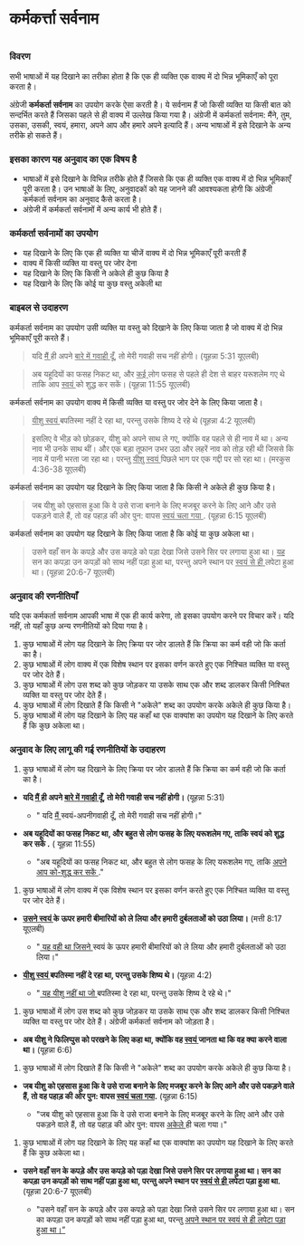 # कर्मकर्त्ता सर्वनाम
 #

### विवरण

सभी भाषाओं में यह दिखाने का तरीका होता है कि एक ही व्यक्ति एक वाक्य में दो भिन्न भूमिकाएँ को पूरा करता है।

अंग्रेजी **कर्मकर्ता सर्वनाम** का उपयोग करके ऐसा करती है। ये सर्वनाम हैं जो किसी व्यक्ति या किसी बात को सन्दर्भित करते हैं जिसका पहले से ही वाक्य में उल्लेख किया गया है। अंग्रेजी में कर्मकर्ता सर्वनाम: मैंने, तुम, उसका, उसकी, स्वयं, हमारा, अपने आप और हमारे अपने इत्यादि हैं। अन्य भाषाओं में इसे दिखाने के अन्य तरीके हो सकते हैं।

### इसका कारण यह अनुवाद का एक विषय है

* भाषाओं में इसे दिखाने के विभिन्न तरीके होते हैं जिससे कि एक ही व्यक्ति एक वाक्य में दो भिन्न भूमिकाएँ पूरी करता है। उन भाषाओं के लिए, अनुवादकों को यह जानने की आवश्यकता होगी कि अंग्रेजी कर्मकर्ता सर्वनाम का अनुवाद कैसे करता है।
* अंग्रेजी में कर्मकर्ता सर्वनामों में अन्य कार्य भी होते हैं।

### कर्मकर्ता सर्वनामों का उपयोग

* यह दिखाने के लिए कि एक ही व्यक्ति या चीजें वाक्य में दो भिन्न भूमिकाएँ पूरी करती हैं
* वाक्य में किसी व्यक्ति या वस्तु पर जोर देना
* यह दिखाने के लिए कि किसी ने अकेले ही कुछ किया है
* यह दिखाने के लिए कि कोई या कुछ वस्तु अकेली था

### बाइबल से उदाहरण

कर्मकर्ता सर्वनाम का उपयोग उसी व्यक्ति या वस्तु को दिखाने के लिए किया जाता है जो वाक्य में दो भिन्न भूमिकाएँ पूरी करते हैं।

<blockquote> यदि <u> मैं </u> ही अपने <u> बारे में गवाही </u> दूँ, तो मेरी गवाही सच नहीं होगी। (यूहन्ना 5:31 यूएलबी) </blockquote>

> अब यहूदियों का फसह निकट था, और <u> कई </u> लोग फसह से पहले ही देश से बाहर यरूशलेम गए थे ताकि आप  <u> स्वयं </u> को शुद्ध कर सकें। (यूहन्ना 11:55 यूएलबी)

कर्मकर्ता सर्वनाम का उपयोग वाक्य में किसी व्यक्ति या वस्तु पर जोर देने के लिए किया जाता है।

<blockquote> <u> यीशु स्वयं </u> बपतिस्मा नहीं दे रहा था, परन्तु उसके शिष्य दे रहे थे (यूहन्ना 4:2 यूएलबी) </blockquote>

> इसलिए वे भीड़ को छोड़कर, यीशु को अपने साथ ले गए, क्योंकि वह पहले से ही नाव में था। अन्य नाव भी उनके साथ थीं। और एक बड़ा तूफान उभर उठा और लहरें नाव को तोड़ रही थी जिससे कि नाव में पानी भरता जा रहा था। परन्तु <u> यीशु स्वयं </u> पिछले भाग पर एक गद्दी पर सो रहा था। (मरकुस 4:36-38 यूएलबी)

कर्मकर्ता सर्वनाम का उपयोग यह दिखाने के लिए किया जाता है कि किसी ने अकेले ही कुछ किया है।

> जब यीशु को एहसास हुआ कि वे उसे राजा बनाने के लिए मजबूर करने के लिए आने और उसे पकड़ने वाले हैं, तो वह पहाड़ की ओर पुन: वापस <u> स्वयं चला गया </u>. (यूहन्ना 6:15 यूएलबी)

कर्मकर्ता सर्वनाम का उपयोग यह दिखाने के लिए किया जाता है कि कोई या कुछ अकेला था।

> उसने वहाँ सन के कपड़े और उस कपड़े को पड़ा देखा जिसे उसने सिर पर लगाया हुआ था। <u> यह </u> सन का कपड़ा उन कपड़ों को साथ नहीं पड़ा हुआ था, परन्तु अपने स्थान पर <u> स्वयं से ही </u> लपेटा हुआ था। (यूहन्ना 20:6-7 यूएलबी)

### अनुवाद की रणनीतियाँ

यदि एक कर्मकर्ता सर्वनाम आपकी भाषा में एक ही कार्य करेगा, तो इसका उपयोग करने पर विचार करें। यदि नहीं, तो यहाँ कुछ अन्य रणनीतियों को दिया गया है।

1. कुछ भाषाओं में लोग यह दिखाने के लिए क्रिया पर जोर डालते हैं कि क्रिया का कर्म वही जो कि कर्ता का है। 
1. कुछ भाषाओं में लोग वाक्य में एक विशेष स्थान पर इसका वर्णन करते हुए एक निश्चित व्यक्ति या वस्तु पर जोर देते हैं।
1. कुछ भाषाओं में लोग उस शब्द को कुछ जोड़कर या उसके साथ एक और शब्द डालकर किसी निश्चित व्यक्ति या वस्तु पर जोर देते हैं।
1. कुछ भाषाओं में लोग दिखाते हैं कि किसी ने "अकेले" शब्द का उपयोग करके अकेले ही कुछ किया है।
1. कुछ भाषाओं में लोग यह दिखाने के लिए यह कहाँ था एक वाक्यांश का उपयोग यह दिखाने के लिए करते हैं कि कुछ अकेला था।

### अनुवाद के लिए लागू की गई रणनीतियों के उदाहरण

1. कुछ भाषाओं में लोग यह दिखाने के लिए क्रिया पर जोर डालते हैं कि क्रिया का कर्म वही जो कि कर्ता का है।

* **यदि <u> मैं </u> ही अपने <u> बारे में गवाही </u> दूँ, तो मेरी गवाही सच नहीं होगी।** (यूहन्ना 5:31)

	* " यदि <u> मैं </u> स्वयं-अपनी</u>गवाही दूँ, तो मेरी गवाही सच नहीं होगी।"

* **अब यहूदियों का फसह निकट था, और बहुत से लोग फसह के लिए यरूशलेम गए, ताकि </u>स्वयं को शुद्ध कर सकें </u>.** ( यूहन्ना 11:55)

	* "अब यहूदियों का फसह निकट था, और बहुत से लोग फसह के लिए यरूशलेम गए, ताकि <u>अपने आप को-शुद्ध कर सकें </u>."

1. कुछ भाषाओं में लोग वाक्य में एक विशेष स्थान पर इसका वर्णन करते हुए एक निश्चित व्यक्ति या वस्तु पर जोर देते हैं।

* **<u> उसने स्वयं </u> के ऊपर हमारी बीमारियों को ले लिया और हमारी दुर्बलताओं को उठा लिया।** (मत्ती 8:17 यूएलबी)

	* "<u> यह वही था जिसने </u> स्वयं के ऊपर हमारी बीमारियों को ले लिया और हमारी दुर्बलताओं को उठा लिया।"

* **<u> यीशु स्वयं </u> बपतिस्मा नहीं दे रहा था, परन्तु उसके शिष्य थे।** (यूहन्ना 4:2)

	* "<u> यह यीशु नहीं था जो </u> बपतिस्मा दे रहा था, परन्तु उसके शिष्य दे रहे थे।"

1. कुछ भाषाओं में लोग उस शब्द को कुछ जोड़कर या उसके साथ एक और शब्द डालकर किसी निश्चित व्यक्ति या वस्तु पर जोर देते हैं। अंग्रेजी कर्मकर्ता सर्वनाम को जोड़ता है।

* **अब यीशु ने फिलिप्पुस को परखने के लिए कहा था, क्योंकि वह <u> स्वयं </u> जानता था कि वह क्या करने वाला था।** (यूहन्ना 6:6)

1. कुछ भाषाओं में लोग दिखाते हैं कि किसी ने "अकेले" शब्द का उपयोग करके अकेले ही कुछ किया है।

* **जब यीशु को एहसास हुआ कि वे उसे राजा बनाने के लिए मजबूर करने के लिए आने और उसे पकड़ने वाले हैं, तो वह पहाड़ की ओर पुन: वापस <u> स्वयं चला गया</u>.** (यूहन्ना 6:15)

	* "जब यीशु को एहसास हुआ कि वे उसे राजा बनाने के लिए मजबूर करने के लिए आने और उसे पकड़ने वाले हैं, तो वह पहाड़ की ओर पुन: वापस <u> अकेले </u> ही चला गया।"

1. कुछ भाषाओं में लोग यह दिखाने के लिए यह कहाँ था एक वाक्यांश का उपयोग यह दिखाने के लिए करते हैं कि कुछ अकेला था।

* **उसने वहाँ सन के कपड़े और उस कपड़े को पड़ा देखा जिसे उसने सिर पर लगाया हुआ था। सन का कपड़ा उन कपड़ों को साथ नहीं पड़ा हुआ था, परन्तु अपने स्थान पर <u> स्वयं से ही </u> लपेटा पड़ा हुआ था.** (यूहन्ना 20:6-7 यूएलबी)

	* "उसने वहाँ सन के कपड़े और उस कपड़े को पड़ा देखा जिसे उसने सिर पर लगाया हुआ था। सन का कपड़ा उन कपड़ों को साथ नहीं पड़ा हुआ था, परन्तु <u> अपने स्थान पर <u> स्वयं से ही लपेटा पड़ा हुआ था।”
